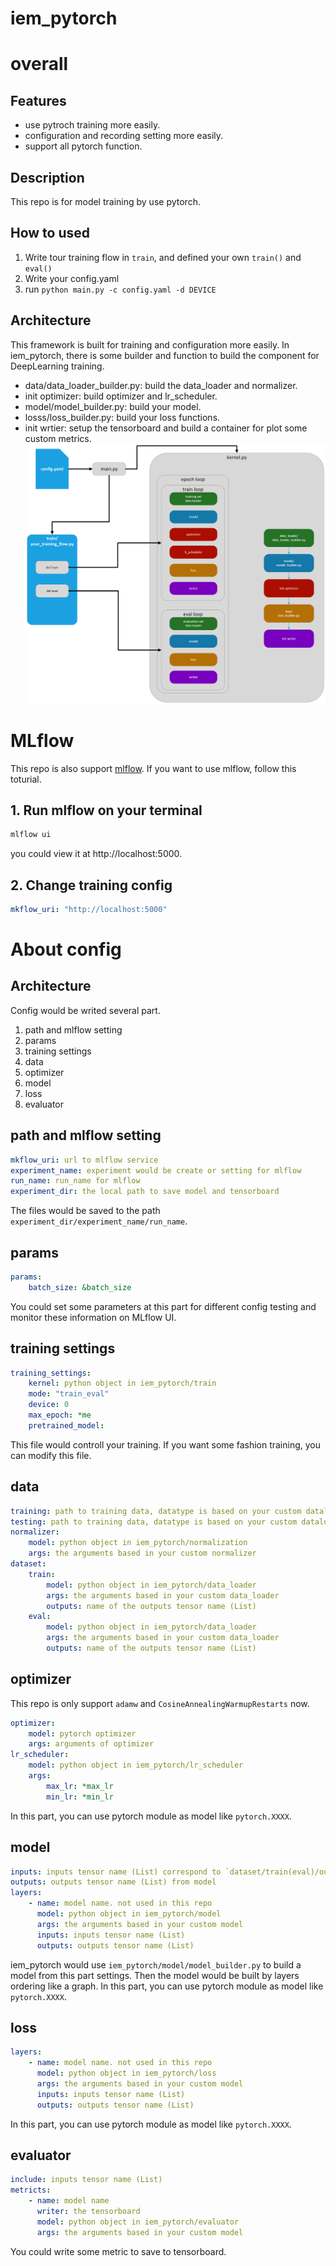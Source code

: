 # iem_pytorch

# overall
## Features
- use pytroch training more easily.
- configuration and recording setting more easily.
- support all pytorch function.
## Description
This repo is for model training by use pytorch.

## How to used
1. Write tour training flow in `train`, and defined your own `train()` and `eval()`
2. Write your config.yaml
3. run `python main.py -c config.yaml -d DEVICE`
## Architecture
This framework is built for training and configuration more easily.
In iem_pytorch, there is some builder and function to build the component for DeepLearning training.
- data/data_loader_builder.py: build the data_loader and normalizer.
- init optimizer: build optimizer and lr_scheduler.
- model/model_builder.py: build your model.
- losss/loss_builder.py: build your loss functions.
- init wrtier: setup the tensorboard and build a container for plot some custom metrics.
![architecture](docs/byt0rch_architecture.png)

# MLflow
This repo is also support [mlflow](https://mlflow.org/). If you want to use mlflow, follow this toturial.
## 1. Run mlflow on your terminal
```bash
mlflow ui
```
you could view it at http://localhost:5000.

## 2. Change training config
```yaml
mkflow_uri: "http://localhost:5000"
```

# About config
## Architecture
Config would be writed several part.
1. path and mlflow setting
2. params
3. training settings
4. data
5. optimizer
6. model
7. loss
8. evaluator

## path and mlflow setting
```yaml
mkflow_uri: url to mlflow service
experiment_name: experiment would be create or setting for mlflow
run_name: run_name for mlflow
experiment_dir: the local path to save model and tensorboard
```
The files would be saved to the path `experiment_dir/experiment_name/run_name`.

## params
```yaml
params:
    batch_size: &batch_size
```
You could set some parameters at this part for different config testing and monitor these information on MLflow UI.

## training settings
```yaml
training_settings:
    kernel: python object in iem_pytorch/train
    mode: "train_eval"
    device: 0
    max_epoch: *me
    pretrained_model:
```
This file would controll your training. If you want some fashion training, you can modify this file.

## data
```yaml
training: path to training data, datatype is based on your custom dataloader
testing: path to training data, datatype is based on your custom dataloader
normalizer:
    model: python object in iem_pytorch/normalization
    args: the arguments based in your custom normalizer
dataset:
    train:
        model: python object in iem_pytorch/data_loader
        args: the arguments based in your custom data_loader
        outputs: name of the outputs tensor name (List)
    eval:
        model: python object in iem_pytorch/data_loader
        args: the arguments based in your custom data_loader
        outputs: name of the outputs tensor name (List)
 ```

## optimizer
This repo is only support `adamw` and `CosineAnnealingWarmupRestarts` now.
```yaml
optimizer:
    model: pytorch optimizer
    args: arguments of optimizer
lr_scheduler:
    model: python object in iem_pytorch/lr_scheduler
    args:
        max_lr: *max_lr
        min_lr: *min_lr
```
In this part, you can use pytorch module as model like `pytorch.XXXX`.

## model
```yaml
inputs: inputs tensor name (List) correspond to `dataset/train(eval)/outputs`
outputs: outputs tensor name (List) from model
layers: 
    - name: model name. not used in this repo
      model: python object in iem_pytorch/model
      args: the arguments based in your custom model
      inputs: inputs tensor name (List)
      outputs: outputs tensor name (List)
```
iem_pytorch would use `iem_pytorch/model/model_builder.py` to build a model from this part settings. Then the model would be built by layers ordering like a graph.
In this part, you can use pytorch module as model like `pytorch.XXXX`.
## loss
```yaml
layers:
    - name: model name. not used in this repo
      model: python object in iem_pytorch/loss
      args: the arguments based in your custom model
      inputs: inputs tensor name (List)
      outputs: outputs tensor name (List)
```
In this part, you can use pytorch module as model like `pytorch.XXXX`.

## evaluator
```yaml
include: inputs tensor name (List)
metricts:
    - name: model name
      writer: the tensorboard
      model: python object in iem_pytorch/evaluator
      args: the arguments based in your custom model
```
You could write some metric to save to tensorboard.

 